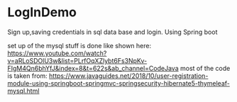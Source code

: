 # LogInDemo
Sign up,saving credentials in sql data base and login. Using Spring boot

set up of the mysql stuff is done like shown here: https://www.youtube.com/watch?v=aRLoSDOlU3w&list=PLrfOqXZlybt6Fs3NpKv-FIgM4Qn6bhYfJ&index=8&t=622s&ab_channel=CodeJava
most of the code is taken from: https://www.javaguides.net/2018/10/user-registration-module-using-springboot-springmvc-springsecurity-hibernate5-thymeleaf-mysql.html
